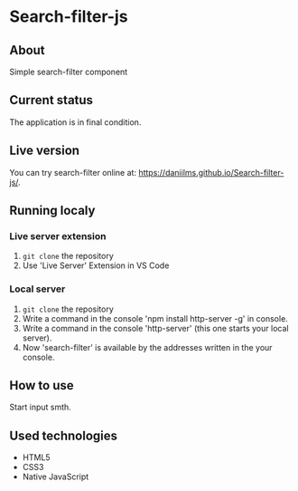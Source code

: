 # Search-filter-js

## About

Simple search-filter component

## Current status

The application is in final condition.

## Live version

You can try search-filter online at: https://daniilms.github.io/Search-filter-js/.

## Running localy

### Live server extension

1. `git clone` the repository
2. Use 'Live Server' Extension in VS Code

### Local server

1. `git clone` the repository
2. Write a command in the console 'npm install http-server -g' in console.
3. Write a command in the console 'http-server' (this one starts your local server).
4. Now 'search-filter' is available by the addresses written in the your console.

## How to use

Start input smth.

## Used technologies

- HTML5
- CSS3
- Native JavaScript
